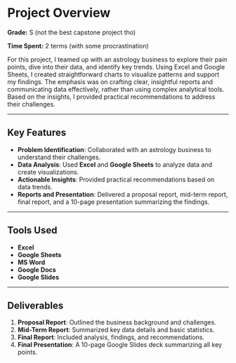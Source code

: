 # Project Overview 

**Grade:** S (not the best capstone project tho)

**Time Spent:** 2 terms (with some procrastination)  

For this project, I teamed up with an astrology business to explore their pain points, dive into their data, and identify key trends. Using Excel and Google Sheets, I created straightforward charts to visualize patterns and support my findings. The emphasis was on crafting clear, insightful reports and communicating data effectively, rather than using complex analytical tools. Based on the insights, I provided practical recommendations to address their challenges.

---

## Key Features
- **Problem Identification**: Collaborated with an astrology business to understand their challenges.
- **Data Analysis**: Used **Excel** and **Google Sheets** to analyze data and create visualizations.
- **Actionable Insights**: Provided practical recommendations based on data trends.
- **Reports and Presentation**: Delivered a proposal report, mid-term report, final report, and a 10-page presentation summarizing the findings.

---

## Tools Used
- **Excel** 
- **Google Sheets** 
- **MS Word** 
- **Google Docs** 
- **Google Slides** 

---

## Deliverables
1. **Proposal Report**: Outlined the business background and challenges.
2. **Mid-Term Report**: Summarized key data details and basic statistics.
3. **Final Report**: Included analysis, findings, and recommendations.
4. **Final Presentation**: A 10-page Google Slides deck summarizing all key points.
